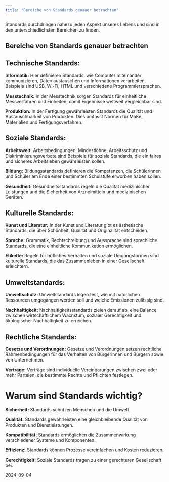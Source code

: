 ```yaml
---
title: "Bereiche von Standards genauer betrachten"  
---
```


Standards durchdringen nahezu jeden Aspekt unseres Lebens und sind in den unterschiedlichsten Bereichen zu finden.

## Bereiche von Standards genauer betrachten

## Technische Standards:

**Informatik:** Hier definieren Standards, wie Computer miteinander kommunizieren, Daten austauschen und Informationen verarbeiten. Beispiele sind USB, Wi-Fi, HTML und verschiedene Programmiersprachen.

**Messtechnik:** In der Messtechnik sorgen Standards für einheitliche Messverfahren und Einheiten, damit Ergebnisse weltweit vergleichbar sind.

**Produktion:** In der Fertigung gewährleisten Standards die Qualität und Austauschbarkeit von Produkten. Dies umfasst Normen für Maße, Materialien und Fertigungsverfahren.

## Soziale Standards:

**Arbeitswelt:** Arbeitsbedingungen, Mindestlöhne, Arbeitsschutz und Diskriminierungsverbote sind Beispiele für soziale Standards, die ein faires und sicheres Arbeitsleben gewährleisten sollen.

**Bildung:** Bildungsstandards definieren die Kompetenzen, die Schülerinnen und Schüler am Ende einer bestimmten Schulstufe erworben haben sollen.

**Gesundheit:** Gesundheitsstandards regeln die Qualität medizinischer Leistungen und die Sicherheit von Arzneimitteln und medizinischen Geräten.

## Kulturelle Standards:

**Kunst und Literatur:** In der Kunst und Literatur gibt es ästhetische Standards, die über Schönheit, Qualität und Originalität entscheiden.

**Sprache:** Grammatik, Rechtschreibung und Aussprache sind sprachliche Standards, die eine einheitliche Kommunikation ermöglichen.

**Etikette:** Regeln für höfliches Verhalten und soziale Umgangsformen sind kulturelle Standards, die das Zusammenleben in einer Gesellschaft erleichtern.

## Umweltstandards:

**Umweltschutz:** Umweltstandards legen fest, wie mit natürlichen Ressourcen umgegangen werden soll und welche Emissionen zulässig sind.

**Nachhaltigkeit:** Nachhaltigkeitsstandards zielen darauf ab, eine Balance zwischen wirtschaftlichem Wachstum, sozialer Gerechtigkeit und ökologischer Nachhaltigkeit zu erreichen.

## Rechtliche Standards:

**Gesetze und Verordnungen:** Gesetze und Verordnungen setzen rechtliche Rahmenbedingungen für das Verhalten von Bürgerinnen und Bürgern sowie von Unternehmen.

**Verträge:** Verträge sind individuelle Vereinbarungen zwischen zwei oder mehr Parteien, die bestimmte Rechte und Pflichten festlegen.

# Warum sind Standards wichtig?

**Sicherheit:** Standards schützen Menschen und die Umwelt.

**Qualität:** Standards gewährleisten eine gleichbleibende Qualität von Produkten und Dienstleistungen.

**Kompatibilität:** Standards ermöglichen die Zusammenwirkung verschiedener Systeme und Komponenten.

**Effizienz:** Standards können Prozesse vereinfachen und Kosten reduzieren.

**Gerechtigkeit:** Soziale Standards tragen zu einer gerechteren Gesellschaft bei.


 2024-09-04

